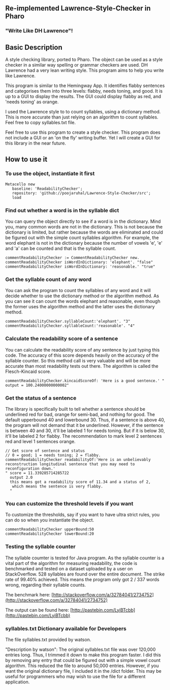 ## Re-implemented Lawrence-Style-Checker in Pharo
### "Write Like DH Lawrence"!
## Basic Description
A style checking library, ported to Pharo. The object can be used as a style checker in a similar way spelling or grammar checkers are used. DH Lawrence had a very lean writing style. This program aims to help you write like Lawrence. 

This program is similar to the Hemingway App. It identifies flabby sentences and categorises them into three levels: flabby, needs toning, and good. It is up to a GUI to display the results. The GUI could display flabby as red, and 'needs toning' as orange. 

I used the Lawrence style to to count syllables, using a dictionary method. This is more accurate than just relying on an algorithm to count syllables. Feel free to copy syllables.txt file. 

Feel free to use this program to create a style checker. This program does not include a GUI or an 'on the fly' writing buffer. Yet I will create a GUI for this library in the near future. 

## How to use it
### To use the object, instantiate it first
```Pharo
Metacello new
   baseline: 'ReadabilityChecker';
   repository: 'github://poojaruhal/Lawrence-Style-Checker/src';
   load
```

### Find out whether a word is in the syllable dict
You can query the object directly to see if a word is in the dictionary. Mind you, many common words are not in the dictionary. This is not because the dictionary is limited, but rather because  the words are eliminated and could be figured out with the simple count syllables algorithm. For example, the word elephant is not in the dictionary because the number of vowels 'e', 'e' and 'a' can be counted and that is the syllable count.
```Pharo
commentReadabilityChecker := CommentReadabilityChecker new.
commentReadabilityChecker isWordInDictionary: 'elephant'. "false"
commentReadabilityChecker isWordInDictionary: 'reasonable.' "true"
```

### Get the syllable count of any word
You can ask the program to count the syllables of any word and it will decide whether to use the dictionary method or the algorithm method. As you can see it can count the words elephant and reasonable, even though the former uses the algorithm method and the latter uses the dictionary method. 
```Pharo
commentReadabilityChecker.syllableCount:'elephant'. "3"
commentReadabilityChecker.syllableCount:'reasonable'. "4"
```
### Calculate the readability score of a sentence
You can calculate the readability score of any sentence by just typing this code. The accuracy of this score depends heavily on the accuracy of the syllable counter. So this method call is very valuable and will be more accurate than most readability tests out there. The algorithm is called the Flesch-Kincaid score. 
```Pharo
commentReadabilityChecker.kincaidScoreOf: 'Here is a good sentence.' " output = 100.24000000000002"
```

### Get the status of a sentence
The library is specifically built to tell whether a sentence should be underlined red for bad, orange for semi-bad, and nothing for good. The default upperbound 40 and lowerbound 30. Thus, if a sentence is above 40, the program will not demand that it be underlined. However, if the sentence is between 40 and 30, it'll be labeled 1 for needs toning. But if it is below 30, it'll be labeled 2 for flabby. The recommendation to mark level 2 sentences red and level 1 sentences orange. 
```Pharo
// Get score of sentence and status
// 0 = good; 1 = needs toning; 2 = flabby.
commentReadabilityChecker readabilityOf:'Here is an unbelievably reconstruction longitudinal sentence that you may need to reconfiguration down.'
" score = 11.339285714285722
  output 2.0
  this means got a readability score of 11.34 and a status of 2,
   which means the sentence is very flabby.
  "
```

### You can customize the threshold levels if you want
To customize the thresholds, say if you want to have ultra strict rules, you can do so when you instantiate the object.
```Pharo
commentReadabilityChecker upperBound:50
commentReadabilityChecker lowerBound:20
```

### Testing the syllable counter
The syllable coumter is tested for Java program.
As the syllable counter is a vital part of the algorithm for measuring readability, the code is benchmarked and tested on a dataset uploaded by a user on StackOverflow. 528 syllables are found over the entire document. The strike rate of  99.40% achieved. This means the program only got 2 / 337 words wrong, regarding their syllable counts. 

 The benchmark here: [http://stackoverflow.com/a/32784041/2734752](http://stackoverflow.com/a/32784041/2734752)

The output can be found here: [http://pastebin.com/LyiBTcbb](http://pastebin.com/LyiBTcbb)

### syllables.txt Dictionary available for Developers
The file syllables.txt provided by watson.

"Description by watson": 
The original syllables.txt file was over 120,000 entries long. Thus, I trimmed it down to make this program faster. I did this by removing any entry that could be figured out with a simple vowel count algorithm. This reduced the file to around 50,000 entries. However, if you want the original dictionary file, I included it in the /dict folder. This may be useful for programmers who may wish to use the file for a different application. 













